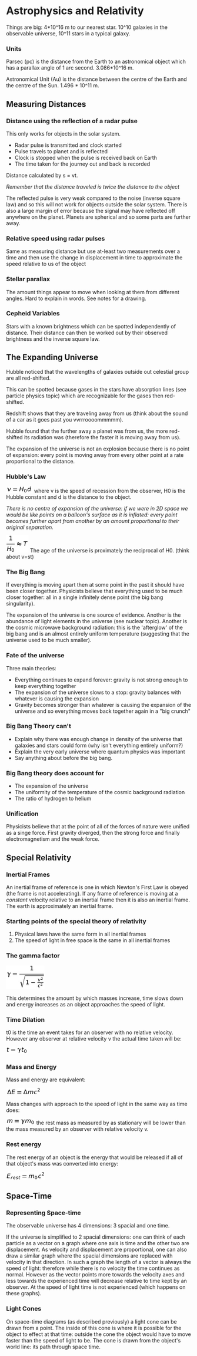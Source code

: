 # Astrophysics and Relativity
Things are big: 4*10^16 m to our nearest star. 10^10 galaxies in the observable universe, 10^11 stars in a typical galaxy.

### Units
Parsec (pc) is the distance from the Earth to an astronomical object which has a parallax angle of 1 arc second. 3.086*10^16 m.

Astronomical Unit (Au) is the distance between the centre of the Earth and the centre of the Sun. 1.496 * 10^11 m.

## Measuring Distances
### Distance using the reflection of a radar pulse
This only works for objects in the solar system.

+ Radar pulse is transmitted and clock started
+ Pulse travels to planet and is reflected
+ Clock is stopped when the pulse is received back on Earth
+ The time taken for the journey out and back is recorded

Distance calculated by s = vt.

*Remember that the distance traveled is twice the distance to the object*

The reflected pulse is very weak compared to the noise (inverse square law) and so this will not work for objects outside the solar system. There is also a large margin of error because the signal may have reflected off anywhere on the planet. Planets are spherical and so some parts are further away. 

### Relative speed using radar pulses
Same as measuring distance but use at-least two measurements over a time and then use the change in displacement in time to approximate the speed relative to us of the object

### Stellar parallax
The amount things appear to move when looking at them from different angles. Hard to explain in words. See notes for a drawing.

### Cepheid Variables
Stars with a known brightness which can be spotted independently of distance. Their distance can then be worked out by their observed brightness and the inverse square law.

## The Expanding Universe
Hubble noticed that the wavelengths of galaxies outside out celestial group are all red-shifted. 

This can be spotted because gases in the stars have absorption lines (see particle physics topic) which are recognizable for the gases then red-shifted. 

Redshift shows that they are traveling away from us (think about the sound of a car as it goes past you vvrrroooommmmm).

Hubble found that the further away a planet was from us, the more red-shifted its radiation was (therefore the faster it is moving away from us). 

The expansion of the universe is not an explosion because there is no point of expansion: every point is moving away from every other point at a rate proportional to the distance. 

### Hubble's Law
![](Equations/Astro/Hubble.png) where v is the speed of recession from the observer, H0 is the Hubble constant and d is the distance to the object.

*There is no centre of expansion of the universe: if we were in 2D space we would be like points on a balloon's surface as it is inflated: every point becomes further apart from another by an amount proportional to their original separation.*

![](Equations/Astro/T.png) The age of the universe is proximately the reciprocal of H0. (think about v=st)

### The Big Bang
If everything is moving apart then at some point in the past it should have been closer together. Physicists believe that everything used to be much closer together: all in a single infinitely dense point (the big bang singularity). 

The expansion of the universe is one source of evidence. Another is the abundance of light elements in the universe (see nuclear topic). Another is the cosmic microwave background radiation: this is the 'afterglow' of the big bang and is  an almost entirely uniform temperature (suggesting that the universe used to be much smaller).

### Fate of the universe
Three main theories:

+ Everything continues to expand forever: gravity is not strong enough to keep everything together
+ The expansion of the universe slows to a stop: gravity balances with whatever is causing the expansion
+ Gravity becomes stronger than whatever is causing the expansion of the universe and so everything moves back together again in a "big crunch"

### Big Bang Theory can't
+ Explain why there was enough change in density of the universe that galaxies and stars could form (why isn't everything entirely uniform?)
+ Explain the very early universe where quantum physics was important
+ Say anything about before the big bang.

### Big Bang theory does account for
+ The expansion of the universe 
+ The uniformity of the temperature of the cosmic background radiation
+ The ratio of hydrogen to helium

### Unification
Physicists believe that at the point of all of the forces of nature were unified as a singe force. First gravity diverged, then the strong force and finally electromagnetism and the weak force.

## Special Relativity
### Inertial Frames
An inertial frame of reference is one in which Newton's First Law is obeyed (the frame is not accelerating). If any frame of reference is moving at a *constant* velocity relative to an inertial frame then it is also an inertial frame. The earth is approximately an inertial frame.

### Starting points of the special theory of relativity
1. Physical laws have the same form in all inertial frames
2. The speed of light in free space is the same in all inertial frames

### The gamma factor
![](Equations/Astro/gamma.png)

This determines the amount by which masses increase, time slows down and energy increases as an object approaches the speed of light.

### Time Dilation
t0 is the time an event takes for an observer with no relative velocity. However any observer at relative velocity v the actual time taken will be:

![](Equations/Astro/t.png)

### Mass and Energy
Mass and energy are equivalent: 

![](Equations/Astro/E.png)

Mass changes with approach to the speed of light in the same way as time does:

![](Equations/Astro/m.png)	the rest mass as measured by as stationary will be lower than the mass measured by an observer with relative velocity v.

### Rest energy
The rest energy of an object is the energy that would be released if all of that object's mass was converted into energy:

![](Equations/Astro/Er.png)

## Space-Time
### Representing Space-time
The observable universe has 4 dimensions: 3 spacial and one time.

If the universe is simplified to 2 spacial dimensions: one can think of each particle as a vector on a graph where one axis is time and the other two are displacement. As velocity and displacement are proportional, one can also draw a similar graph where the spacial dimensions  are replaced with velocity in that direction. In such a graph the length of a vector is always the speed of light: therefore while there is no velocity the time continues as normal. However as the vector points more towards the velocity axes and less towards the experienced time will decrease relative to time kept by an observer. At the speed of light time is not experienced (which happens on these graphs).

### Light Cones
On space-time diagrams (as described previously) a light cone can be drawn from a point. The inside of this cone is where it is possible for the object to effect at that time: outside the cone the object would have to move faster than the speed of light to be. The cone is drawn from the object's world line: its path through space time.

